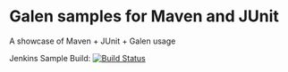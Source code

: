 # Galen samples for Maven and JUnit

A showcase of Maven + JUnit + Galen usage

Jenkins Sample Build: [![Build Status](https://server.holisticon.de/jenkins/buildStatus/icon?job=Galen_sample_JUnit)](https://server.holisticon.de/jenkins/view/Demos/job/Galen_sample_JUnit/)
